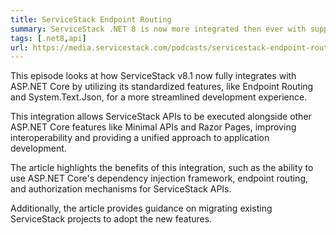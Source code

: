 ```yaml
---
title: ServiceStack Endpoint Routing
summary: ServiceStack .NET 8 is now more integrated then ever with support for ASP.NET Core Endpoint Routing and IOC    
tags: [.net8,api]
url: https://media.servicestack.com/podcasts/servicestack-endpoint-routing.mp3
---
```


This episode looks at how ServiceStack v8.1 now fully integrates with ASP.NET Core by utilizing 
its standardized features, like Endpoint Routing and System.Text.Json, for a more streamlined 
development experience. 

This integration allows ServiceStack APIs to be executed alongside other ASP.NET Core features 
like Minimal APIs and Razor Pages, improving interoperability and providing a unified approach 
to application development. 

The article highlights the benefits of this integration, such as the ability to use ASP.NET Core's 
dependency injection framework, endpoint routing, and authorization mechanisms for ServiceStack APIs. 

Additionally, the article provides guidance on migrating existing ServiceStack projects to 
adopt the new features.